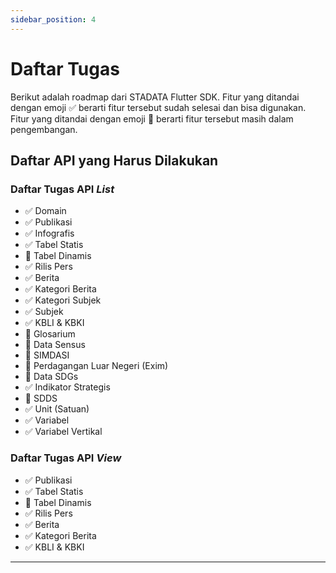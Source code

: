 ```yaml
---
sidebar_position: 4
---
```


# Daftar Tugas

Berikut adalah roadmap dari STADATA Flutter SDK. Fitur yang ditandai dengan emoji ✅ berarti fitur tersebut sudah selesai dan bisa digunakan. Fitur yang ditandai dengan emoji 🔄 berarti fitur tersebut masih dalam pengembangan.

## Daftar API yang Harus Dilakukan

### Daftar Tugas API _List_

- ✅ Domain
- ✅ Publikasi
- ✅ Infografis
- ✅ Tabel Statis
- 🔄 Tabel Dinamis
- ✅ Rilis Pers
- ✅ Berita
- ✅ Kategori Berita
- ✅ Kategori Subjek
- ✅ Subjek
- ✅ KBLI & KBKI
- 🔄 Glosarium
- 🔄 Data Sensus
- 🔄 SIMDASI
- 🔄 Perdagangan Luar Negeri (Exim)
- 🔄 Data SDGs
- ✅ Indikator Strategis
- 🔄 SDDS
- ✅ Unit (Satuan)
- ✅ Variabel
- ✅ Variabel Vertikal

### Daftar Tugas API _View_

- ✅ Publikasi
- ✅ Tabel Statis
- 🔄 Tabel Dinamis
- ✅ Rilis Pers
- ✅ Berita
- ✅ Kategori Berita
- ✅ KBLI & KBKI

---
